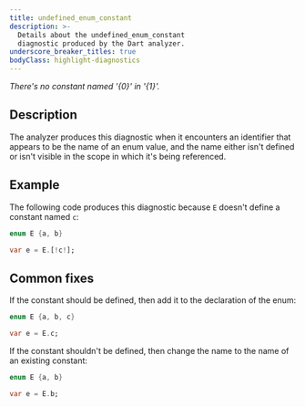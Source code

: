 ```yaml
---
title: undefined_enum_constant
description: >-
  Details about the undefined_enum_constant
  diagnostic produced by the Dart analyzer.
underscore_breaker_titles: true
bodyClass: highlight-diagnostics
---
```


_There's no constant named '{0}' in '{1}'._

## Description

The analyzer produces this diagnostic when it encounters an identifier
that appears to be the name of an enum value, and the name either isn't
defined or isn't visible in the scope in which it's being referenced.

## Example

The following code produces this diagnostic because `E` doesn't define a
constant named `c`:

```dart
enum E {a, b}

var e = E.[!c!];
```

## Common fixes

If the constant should be defined, then add it to the declaration of the
enum:

```dart
enum E {a, b, c}

var e = E.c;
```

If the constant shouldn't be defined, then change the name to the name of
an existing constant:

```dart
enum E {a, b}

var e = E.b;
```
